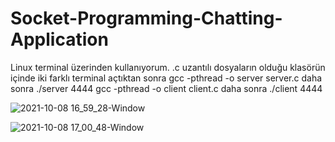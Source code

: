 # Socket-Programming-Chatting-Application
 
Linux terminal üzerinden kullanıyorum. .c uzantılı dosyaların olduğu klasörün içinde iki farklı terminal açtıktan sonra 
gcc -pthread -o server server.c  daha sonra ./server 4444
gcc -pthread -o client client.c  daha sonra ./client 4444


![2021-10-08 16_59_28-Window](https://user-images.githubusercontent.com/59416511/136570136-ac06bed6-00db-4e16-b407-deac88b9ae23.png)

![2021-10-08 17_00_48-Window](https://user-images.githubusercontent.com/59416511/136570379-514d0504-9d6e-495e-ac38-474852cb7973.png)
